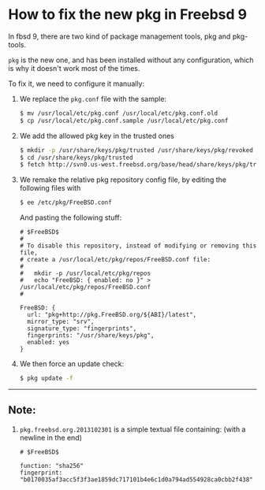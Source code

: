 # How to fix the new pkg in Freebsd 9
In fbsd 9, there are two kind of package management tools, pkg and pkg-tools.

`pkg` is the new one, and has been installed without any configuration, which is why it doesn't work most of the times.

To fix it, we need to configure it manually:

1. We replace the `pkg.conf` file with the sample:

	```sh
	$ mv /usr/local/etc/pkg.conf /usr/local/etc/pkg.conf.old
	$ cp /usr/local/etc/pkg.conf.sample /usr/local/etc/pkg.conf
	```

2. We add the allowed pkg key in the trusted ones

	```sh
	$ mkdir -p /usr/share/keys/pkg/trusted /usr/share/keys/pkg/revoked
	$ cd /usr/share/keys/pkg/trusted
	$ fetch http://svn0.us-west.freebsd.org/base/head/share/keys/pkg/trusted/pkg.freebsd.org.2013102301
	```

3. We remake the relative pkg repository config file, by editing the following files with

	```sh
	$ ee /etc/pkg/FreeBSD.conf
	```

	And pasting the following stuff:

	```
	# $FreeBSD$
	#
	# To disable this repository, instead of modifying or removing this file,
	# create a /usr/local/etc/pkg/repos/FreeBSD.conf file:
	#
	#   mkdir -p /usr/local/etc/pkg/repos
	#   echo "FreeBSD: { enabled: no }" > /usr/local/etc/pkg/repos/FreeBSD.conf
	#

	FreeBSD: {
	  url: "pkg+http://pkg.FreeBSD.org/${ABI}/latest",
	  mirror_type: "srv",
	  signature_type: "fingerprints",
	  fingerprints: "/usr/share/keys/pkg",
	  enabled: yes
	}
	```

4. We then force an update check:

	```sh
	$ pkg update -f
	```

---

## Note:

1. `pkg.freebsd.org.2013102301` is a simple textual file containing: (with a newline in the end)

	```
	# $FreeBSD$

	function: "sha256"
	fingerprint: "b0170035af3acc5f3f3ae1859dc717101b4e6c1d0a794ad554928ca0cbb2f438"
	```
